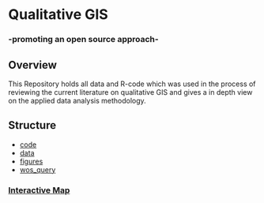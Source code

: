 # Qualitative GIS 

### -promoting an open source approach-

## Overview

This Repository holds all data and R-code which was used in the process of  
reviewing the current literature on qualitative GIS and gives a in depth view 
on the applied data analysis methodology. 

## Structure 

* [code](https://github.com/EricKrg/qual_gis/tree/master/code)
* [data](https://github.com/EricKrg/qual_gis/tree/master/data)
* [figures](https://github.com/EricKrg/qual_gis/tree/master/figures)
* [wos_query](https://github.com/EricKrg/qual_gis/tree/master/wos_query)

### [Interactive Map](http://mccoy.geogr.uni-jena.de:3838/eric/cluster_map/)
